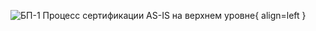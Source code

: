 ![БП-1 Процесс сертификации AS-IS на верхнем уровне](business-processes-as-is/BP-1-AC-IS){ align=left }
